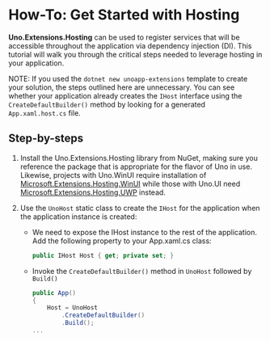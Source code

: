 # How-To: Get Started with Hosting

**Uno.Extensions.Hosting** can be used to register services that will be accessible throughout the application via dependency injection (DI). This tutorial will walk you through the critical steps needed to leverage hosting in your application.

NOTE: If you used the `dotnet new unoapp-extensions` template to create your solution, the steps outlined here are unnecessary. You can see whether your application already creates the `IHost` interface using the `CreateDefaultBuilder()` method by looking for a generated `App.xaml.host.cs` file.

## Step-by-steps
1. Install the Uno.Extensions.Hosting library from NuGet, making sure you reference the package that is appropriate for the flavor of Uno in use. Likewise, projects with Uno.WinUI require installation of [Microsoft.Extensions.Hosting.WinUI](https://www.nuget.org/packages/Uno.Extensions.Hosting.WinUI) while those with Uno.UI need [Microsoft.Extensions.Hosting.UWP](https://www.nuget.org/packages/Uno.Extensions.Hosting.UWP) instead.

2. Use the `UnoHost` static class to create the `IHost` for the application when the application instance is created:
    * We need to expose the IHost instance to the rest of the application. Add the following property to your App.xaml.cs class:
        ```cs
        public IHost Host { get; private set; }
        ```
    * Invoke the `CreateDefaultBuilder()` method in `UnoHost` followed by `Build()`
        ```cs
        public App()
        {
            Host = UnoHost
                .CreateDefaultBuilder()
                .Build();
        ...
        ```